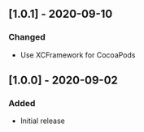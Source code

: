 ## [1.0.1] - 2020-09-10
### Changed
- Use XCFramework for CocoaPods 

## [1.0.0] - 2020-09-02
### Added
- Initial release

